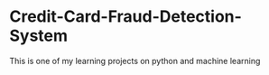 # Credit-Card-Fraud-Detection-System
This is one of my learning projects on python and machine learning
